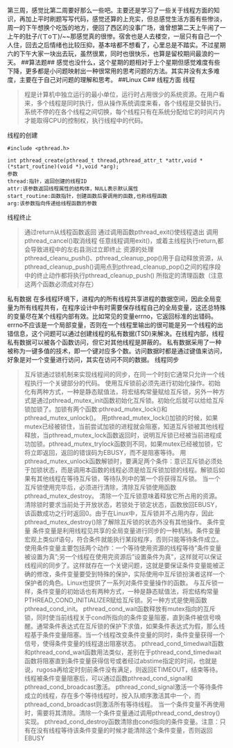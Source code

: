 第三周，感觉比第二周要好那么一些吧。主要还是学习了一些关于线程方面的知识，再加上平时刷题写写代码，感觉还算的上充实，但总感觉生活方面有些惨淡，周一的下午想换个吃饭的地方，便回了西区的没事广场，谁曾想第二天上午闹了一上午的肚子/(ㄒoㄒ)/~~那感觉真的很惨。宿舍也是人去楼空，一层只有自己一个人住，回去之后情绪也比较压抑，基本啥都不想看了，心里总是不踏实。不过星期六的下午大家一块出去玩，虽然很累，同时也很快乐，也算是留校期间最浪的一天。
##算法题##
感觉也没什么，这个星期的题相对于上个星期但感觉难度有些下降，更多都是小问题映射出一种很常用的思考问题的方法。其实并没有太多难度，主要在于自己对问题的理解和思考。
##Linux C##
线程方面
线程
> 程是计算机中独立运行的最小单位，运行时占用很少的系统资源。在用户看来，多个线程是同时执行，但从操作系统调度来看，各个线程是交替执行。系统不停的在各个线程之间切换，每个线程只有在系统分配给它的时间片内才能取得CPU的控制权，执行线程中的代码。 

线程的创建

```
#include <pthread.h>

int pthread_create(pthread_t thread,pthread_attr_t *attr,void *(*start_routine)(void *),void *arg);
参数
thread:指针，返回创建的线程ID
attr:该参数返回线程属性的结构体，NULL表示默认属性
start_routine:函数指针，创建函数后要调用的函数,也称线程函数
arg:该参数指向传递给线程函数的参数
```
线程终止

> 通过return从线程函数返回
通过调用函数pthread_exit()使线程退出
调用pthread_cancel()取消线程
任意线程调用exit()，或着主线程执行return,都会导致进程中的左右县测过立即终止
资源的处理
pthread_cleanu_push()、pthread_cleanup_pop()用于自动释放资源，从pthread_cleanup_push()调用点到pthread_cleanup_pop()之间的程序段中的终止动作都将执行pthread_cleanup_push() 所指定的清理函数（注意这两个函数必须成对存在） 

私有数据 
在多线程环境下，进程内的所有线程共享进程的数据空间，因此全局变量为所有线程共有，在程序设计中有时需要保存线程自己的全局变量，这还总特殊的变量尽在某个线程内部有效。比如常见的变量errno，它返回标准的出错码。errno不应该是一个局部变量，否则在一个线程里输出的很可能是另一个线程的出错信息，这个问题可以通过创建线程的私有数据(TSD)来解决。在线程内部，线程私有数据可以被各个函数访问，但它对其他线程是屏蔽的。 
私有数据采用了一种被称为一键多值的技术，即一个键对应多个数。访问数据时都是通过键值来访问，好象是对一个变量进行访问，其实在访问不同的数据。
线程同步 

> 互斥锁通过锁机制来实现线程间的同步，在同一个时刻它通常只允许一个线程执行一个关键部分的代码。 
使用互斥锁前必须先进行初始化操作。初始化有两种方式，一种是静态赋值法，将宏结构常量赋给互斥锁，另外一种方式是通过pthread_mutex_init函数初始化互斥锁。初始化后就可以给给互斥锁加锁了。加锁有两个函数:pthread_mutex_lock()和pthread_mutex_unlock()。 
用pthread_mutex_lock()加锁的时候，如果mutex已经被锁住，当前尝试加锁的进程就会阻塞，知道互斥锁被其他线程释放，当pthread_mutex_lock函数返回时，说明互斥锁已经被当前进程成功加锁。pthread_mutex_trylock函数则不同，如果mutex已经被加锁，它将立即返回，返回的错误码为EBUSY，而不是阻塞等待。 
用pthread_mutex_unlock函数解锁时，要满足两个条件：意识互斥锁必须处于加锁状态，而是调用本函数的线程必须是给互斥锁加锁的线程。解锁后如果有其他线程在等待互斥锁，等待队列中的第一个将获得互斥锁。 
当一个互斥锁使用完毕后，必须进行清除，清除互斥锁使用函数pthread_mutex_destroy。 
清除一个互斥锁意味着释放它所占用的资源。清除锁时要求当前处于开放状态，若锁处于锁定状态，函数放回EBUSY，该函数成功之行时返回0。由于在Linux中，互斥锁并不占用内存，因此pthread_mutex_destroy()除了解除互斥锁的状态外没有其他操作。
条件变量 
条件变量是利用线程见共享的全局变量进行同步的一种机制。条件变量宏观上类似if语句，符合条件就能执行某段程序，否则只能等待条件成立。 
使用条件变量主要包括两个动作：一个等待使用资源的线程等待”条件变量被设置为真”;另一个线程在使用完资源后”设置条件为真”，这样就可以保证线程间的同步了。这样就存在一个关键问题，这就是要保证条件变量能被正确的修改，条件变量要受到特殊的保护，实际使用中互斥锁扮演者这样一个保护者的角色。Linux也提供了一系列对条件变量操作的函数。 
与互斥锁一样，条件变量的初始话也有两种方式，一种是静态赋值法，将宏结构常量PTHREAD_COND_INITIALIZER赋给互斥锁。另一种方式是使用函数pthread_cond_init。 
pthread_cond_wait函数释放有mutex指向的互斥锁，同时使当前线程关于cond所指向的条件变量阻塞，直到条件被信号唤醒。通常条件表达式在互斥锁的保护下求值，如果条件表达式为假，那么线程基于条件变量阻塞。当一个线程改变条件变量的同时，条件变量获得一个信号，使得条件变量的线程退出阻塞状态。 
pthread_cond_timedwait函数和pthread_cond_wait函数用法类似，差别在于pthread_cond_timedwait函数将阻塞直到条件变量获得信号或者经过abstime指定的时间，也就是说，rugosa再给定时刻前条件没有满足，则返回ETIMEOUT，结束等待。 
线程被条件变量阻塞后，可以通过函数pthread_cond_signal和pthread_cond_broadcast激活。 
pthread_cond_signal激活一个等待条件成立的线程，存在多个等待线程时，按入队顺序激活其中一个，而pthread_cond_broadcast则激活所有等待线程。 
当一个条件变量不再使用时，需要将其清除。清除一个条件变量通过调用pthread_cond_destroy()实现。 
pthread_cond_destroy函数清除由cond指向的条件变量。注意：只有在没有线程等待该条件变量的时候才能清除这个条件变量，否则返回EBUSY

